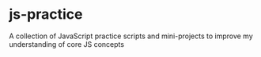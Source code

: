 # js-practice
A collection of JavaScript practice scripts and mini-projects to improve my understanding of core JS concepts
